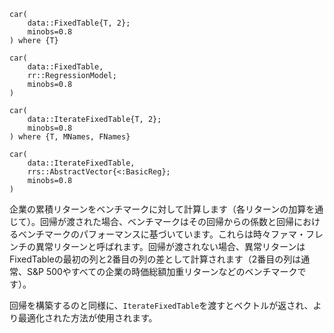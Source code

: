 ```
car(
    data::FixedTable{T, 2};
    minobs=0.8
) where {T}

car(
    data::FixedTable,
    rr::RegressionModel;
    minobs=0.8
)

car(
    data::IterateFixedTable{T, 2};
    minobs=0.8
) where {T, MNames, FNames}

car(
    data::IterateFixedTable,
    rrs::AbstractVector{<:BasicReg};
    minobs=0.8
)
```

企業の累積リターンをベンチマークに対して計算します（各リターンの加算を通じて）。回帰が渡された場合、ベンチマークはその回帰からの係数と回帰におけるベンチマークのパフォーマンスに基づいています。これらは時々ファマ・フレンチの異常リターンと呼ばれます。回帰が渡されない場合、異常リターンはFixedTableの最初の列と2番目の列の差として計算されます（2番目の列は通常、S&P 500やすべての企業の時価総額加重リターンなどのベンチマークです）。

回帰を構築するのと同様に、`IterateFixedTable`を渡すとベクトルが返され、より最適化された方法が使用されます。
